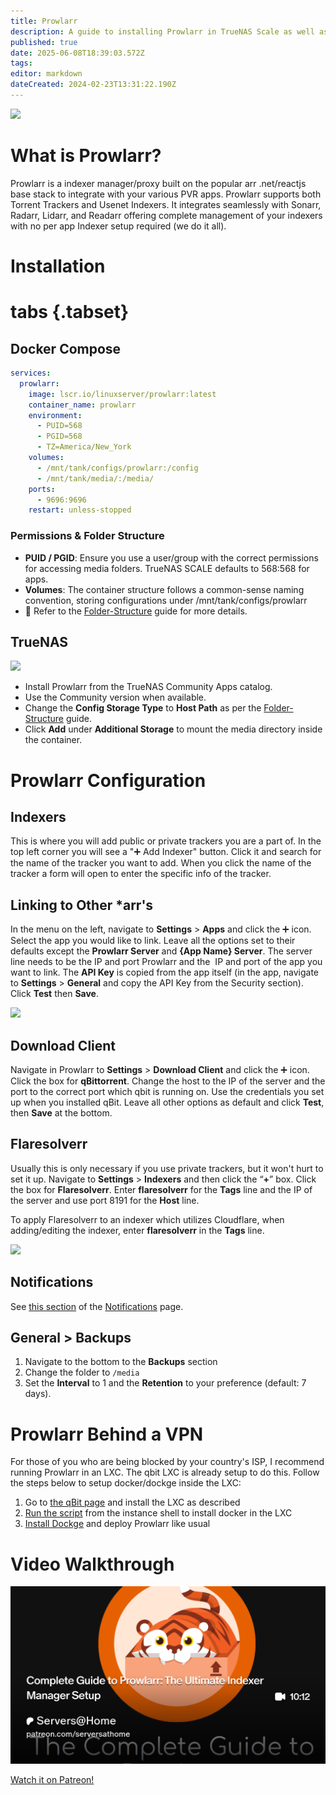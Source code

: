 ```yaml
---
title: Prowlarr
description: A guide to installing Prowlarr in TrueNAS Scale as well as docker via compose
published: true
date: 2025-06-08T18:39:03.572Z
tags: 
editor: markdown
dateCreated: 2024-02-23T13:31:22.190Z
---
```


![](https://wiki.hydrology.cc/prowlarr.png)

# What is Prowlarr?

Prowlarr is a indexer manager/proxy built on the popular arr .net/reactjs base stack to integrate with your various PVR apps. Prowlarr supports both Torrent Trackers and Usenet Indexers. It integrates seamlessly with Sonarr, Radarr, Lidarr, and Readarr offering complete management of your indexers with no per app Indexer setup required (we do it all).
# Installation
# tabs {.tabset}
## Docker Compose

```yaml
services:
  prowlarr:
    image: lscr.io/linuxserver/prowlarr:latest
    container_name: prowlarr
    environment:
      - PUID=568
      - PGID=568
      - TZ=America/New_York
    volumes:
      - /mnt/tank/configs/prowlarr:/config
      - /mnt/tank/media/:/media/
    ports:
      - 9696:9696
    restart: unless-stopped
```
### Permissions & Folder Structure
- **PUID / PGID**: Ensure you use a user/group with the correct permissions for accessing media folders. TrueNAS SCALE defaults to 568:568 for apps.
- **Volumes**: The container structure follows a common-sense naming convention, storing configurations under /mnt/tank/configs/prowlarr
- 📌 Refer to the [Folder-Structure](/Folder-Structure) guide for more details.

## TrueNAS

![](https://wiki.hydrology.cc/screenshot_from_2023-12-11_07-04-19.png)
- Install Prowlarr from the TrueNAS Community Apps catalog.
- Use the Community version when available.
- Change the **Config Storage Type** to **Host Path** as per the [Folder-Structure](/Folder-Structure) guide.
 - Click **Add** under **Additional Storage** to mount the media directory inside the container.

# Prowlarr Configuration

## Indexers

This is where you will add public or private trackers you are a part of. In the top left corner you will see a "➕ Add Indexer" button. Click it and search for the name of the tracker you want to add. When you click the name of the tracker a form will open to enter the specific info of the tracker. 

## Linking to Other \*arr's

In the menu on the left, navigate to **Settings** > **Apps** and click the ➕ icon. Select the app you would like to link. Leave all the options set to their defaults except the **Prowlarr Server** and **{App Name} Server**. The server line needs to be the IP and port Prowlarr and the  IP and port of the app you want to link. The **API Key** is copied from the app itself (in the app, navigate to **Settings** > **General** and copy the API Key from the Security section). Click **Test** then **Save**. 

![](https://wiki.hydrology.cc/screenshot_from_2023-12-14_14-28-39.png)

## Download Client

Navigate in Prowlarr to **Settings** > **Download Client** and click the ➕ icon. Click the box for **qBittorrent**. Change the host to the IP of the server and the port to the correct port which qbit is running on. Use the credentials you set up when you installed qBit. Leave all other options as default and click **Test**, then **Save** at the bottom.

## Flaresolverr

Usually this is only necessary if you use private trackers, but it won't hurt to set it up. Navigate to **Settings** > **Indexers** and then click the “**+**” box. Click the box for **Flaresolverr**. Enter **flaresolverr** for the **Tags** line and the IP of the server and use port 8191 for the **Host** line.

To apply Flaresolverr to an indexer which utilizes Cloudflare, when adding/editing the indexer, enter **flaresolverr** in the **Tags** line.

![](https://wiki.hydrology.cc/screenshot_from_2023-12-14_22-57-44.png)

## Notifications

See [this section](https://wiki.serversatho.me/en/Notifications#radarrsonarrprowlarr) of the [Notifications](https://wiki.serversatho.me/Notifications) page.

## General > Backups

1. Navigate to the bottom to the **Backups** section 
1. Change the folder to `/media`
1. Set the **Interval** to 1 and the **Retention** to your preference (default: 7 days).

# Prowlarr Behind a VPN

For those of you who are being blocked by your country's ISP, I recommend running Prowlarr in an LXC. The qbit LXC is already setup to do this. Follow the steps below to setup docker/dockge inside the LXC:
1. Go to [the qBit page](https://wiki.serversatho.me/en/qBittorrent#prerequisites) and install the LXC as described
1. [Run the script](https://wiki.serversatho.me/en/Docker#official-docker-script) from the instance shell to install docker in the LXC
1. [Install Dockge](/Dockge) and deploy Prowlarr like usual

# Video Walkthrough

![](/2025-01-30-complete-guide-to-prowlarr-the--promo-card.png)

[Watch it on Patreon!](https://www.patreon.com/posts/complete-guide-121131077?utm_medium=clipboard_copy&utm_source=copyLink&utm_campaign=postshare_creator&utm_content=join_link)